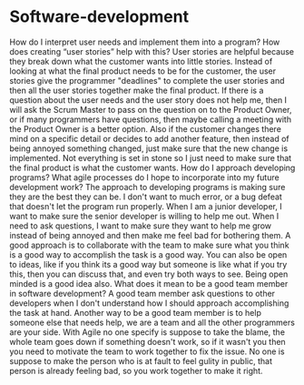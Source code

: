 # Software-development
How do I interpret user needs and implement them into a program? How does creating “user stories” help with this?
User stories are helpful because they break down what the customer wants into little stories. Instead of looking at what the final product needs to be for the customer, the user stories give the programmer "deadlines" to complete the user stories and then all the user stories together make the final product. If there is a question about the user needs and the user story does not help me, then I will ask the Scrum Master to pass on the question on to the Product Owner, or if many programmers have questions, then maybe calling a meeting with the Product Owner is a better option. Also if the customer changes there mind on a specific detail or decides to add another feature, then instead of being annoyed something changed, just make sure that the new change is implemented. Not everything is set in stone so I just need to make sure that the final product is what the customer wants.
How do I approach developing programs? What agile processes do I hope to incorporate into my future development work?
The approach to developing programs is making sure they are the best they can be. I don't want to much error, or a bug defeat that doesn't let the program run properly. When I am a junior developer, I want to make sure the senior developer is willing to help me out. When I need to ask questions, I want to make sure they want to help me grow instead of being annoyed and then make me feel bad for bothering them. A good approach is to collaborate with the team to make sure what you think is a good way to accomplish the task is a good way. You can also be open to ideas, like if you think its a good way but someone is like what if you try this, then you can discuss that, and even try both ways to see. Being open minded is a good idea also.
What does it mean to be a good team member in software development?
A good team member ask questions to other developers when I don't understand how I should approach accomplishing the task at hand. Another way to be a good team member is to help someone else that needs help, we are a team and all the other programmers are your side. With Agile no one specify is suppose to take the blame, the whole team goes down if something doesn't work, so if it wasn't you then you need to motivate the team to work together to fix the issue. No one is suppose to make the person who is at fault to feel gulity in public, that person is already feeling bad, so you work together to make it right.
